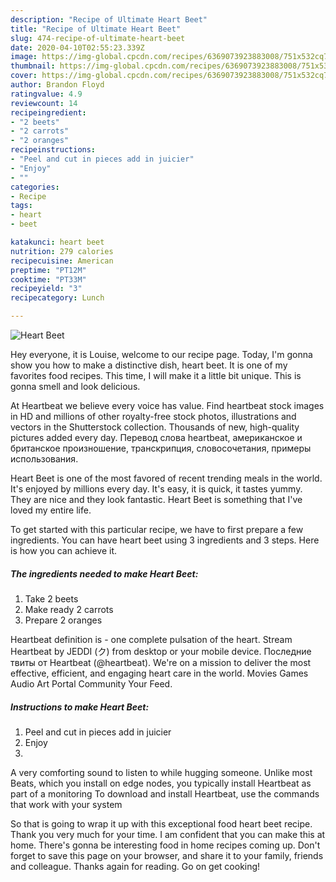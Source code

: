 ```yaml
---
description: "Recipe of Ultimate Heart Beet"
title: "Recipe of Ultimate Heart Beet"
slug: 474-recipe-of-ultimate-heart-beet
date: 2020-04-10T02:55:23.339Z
image: https://img-global.cpcdn.com/recipes/6369073923883008/751x532cq70/heart-beet-recipe-main-photo.jpg
thumbnail: https://img-global.cpcdn.com/recipes/6369073923883008/751x532cq70/heart-beet-recipe-main-photo.jpg
cover: https://img-global.cpcdn.com/recipes/6369073923883008/751x532cq70/heart-beet-recipe-main-photo.jpg
author: Brandon Floyd
ratingvalue: 4.9
reviewcount: 14
recipeingredient:
- "2 beets"
- "2 carrots"
- "2 oranges"
recipeinstructions:
- "Peel and cut in pieces add in juicier"
- "Enjoy"
- ""
categories:
- Recipe
tags:
- heart
- beet

katakunci: heart beet 
nutrition: 279 calories
recipecuisine: American
preptime: "PT12M"
cooktime: "PT33M"
recipeyield: "3"
recipecategory: Lunch

---
```



![Heart Beet](https://img-global.cpcdn.com/recipes/6369073923883008/751x532cq70/heart-beet-recipe-main-photo.jpg)

Hey everyone, it is Louise, welcome to our recipe page. Today, I'm gonna show you how to make a distinctive dish, heart beet. It is one of my favorites food recipes. This time, I will make it a little bit unique. This is gonna smell and look delicious.

At Heartbeat we believe every voice has value. Find heartbeat stock images in HD and millions of other royalty-free stock photos, illustrations and vectors in the Shutterstock collection. Thousands of new, high-quality pictures added every day. Перевод слова heartbeat, американское и британское произношение, транскрипция, словосочетания, примеры использования.

Heart Beet is one of the most favored of recent trending meals in the world. It's enjoyed by millions every day. It's easy, it is quick, it tastes yummy. They are nice and they look fantastic. Heart Beet is something that I've loved my entire life.


To get started with this particular recipe, we have to first prepare a few ingredients. You can have heart beet using 3 ingredients and 3 steps. Here is how you can achieve it.

<!--inarticleads1-->

##### The ingredients needed to make Heart Beet:

1. Take 2 beets
1. Make ready 2 carrots
1. Prepare 2 oranges


Heartbeat definition is - one complete pulsation of the heart. Stream Heartbeat by JEDDI (ク) from desktop or your mobile device. Последние твиты от Heartbeat (@heartbeat). We&#39;re on a mission to deliver the most effective, efficient, and engaging heart care in the world. Movies Games Audio Art Portal Community Your Feed. 

<!--inarticleads2-->

##### Instructions to make Heart Beet:

1. Peel and cut in pieces add in juicier
1. Enjoy
1. 


A very comforting sound to listen to while hugging someone. Unlike most Beats, which you install on edge nodes, you typically install Heartbeat as part of a monitoring To download and install Heartbeat, use the commands that work with your system 

So that is going to wrap it up with this exceptional food heart beet recipe. Thank you very much for your time. I am confident that you can make this at home. There's gonna be interesting food in home recipes coming up. Don't forget to save this page on your browser, and share it to your family, friends and colleague. Thanks again for reading. Go on get cooking!
